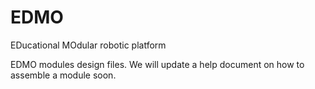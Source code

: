 # EDMO
EDucational MOdular robotic platform

EDMO modules design files. We will update a help document on how to assemble a module soon.
